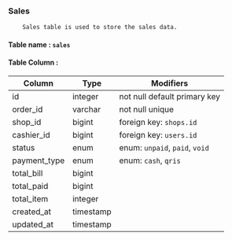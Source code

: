 ### Sales

        Sales table is used to store the sales data.

#### Table name : `sales`

#### Table Column :

| Column       | Type      | Modifiers                      |
| ------------ | --------- | ------------------------------ |
| id           | integer   | not null default primary key   |
| order_id     | varchar   | not null unique                |
| shop_id      | bigint    | foreign key: `shops.id`        |
| cashier_id   | bigint    | foreign key: `users.id`        |
| status       | enum      | enum: `unpaid`, `paid`, `void` |
| payment_type | enum      | enum: `cash`, `qris`           |
| total_bill   | bigint    |                                |
| total_paid   | bigint    |                                |
| total_item   | integer   |                                |
| created_at   | timestamp |                                |
| updated_at   | timestamp |                                |
